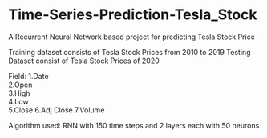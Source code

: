 # Time-Series-Prediction-Tesla_Stock
A Recurrent Neural Network based project for predicting Tesla Stock Price

Training dataset consists of Tesla Stock Prices from 2010 to 2019
Testing Dataset consist of Tesla Stock Prices of 2020

Field:
1.Date	
2.Open	
3.High	
4.Low	
5.Close	
6.Adj Close
7.Volume

Algorithm used: RNN with 150 time steps and 2 layers each with 50 neurons

